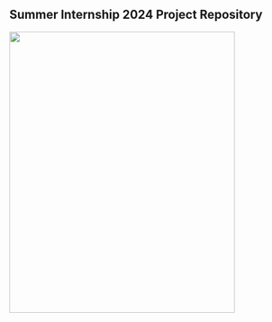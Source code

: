 ## Summer Internship 2024 Project Repository
<img src="https://github.com/user-attachments/assets/6dce5e3e-cd89-428f-8804-f79247e736ac" data-canonical-src="https://github.com/user-attachments/assets/6dce5e3e-cd89-428f-8804-f79247e736ac" width="400" height="500" />
